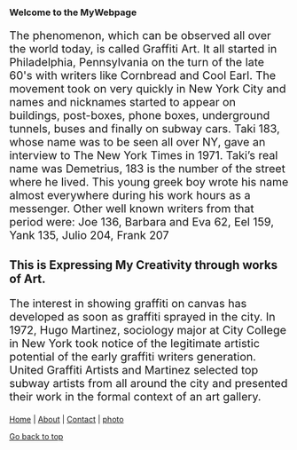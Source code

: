 <!DOCTYPE html>
<html lang="en">
  <head>
    <title>This is MyPowerfulWebsite
    </title>
    <link rel="icon" href="images folder/bape" type="image/jpg" sizes="16x16">
    <meta charset="utf-8">
    <meta name="description" this is from my brainstorm ideas>
    <meta name="keywords" content="HTML, CSS, HTML5, JavaScript">
  </head>
  <body>
    <main>
    <Section id="section1">
      <article class="articles">
    <h1>Welcome to the MyWebpage</h1>
     <p style="font-size: 20px">The phenomenon, which can be observed all over the world today, is called Graffiti Art. It all started in Philadelphia, Pennsylvania on the turn of the late 60's with writers like Cornbread and Cool Earl. The movement took on very quickly in New York City and names and nicknames started to appear on buildings, post-boxes, phone boxes, underground tunnels, buses and finally on subway cars. Taki 183, whose name was to be seen all over NY, gave an interview to The New York Times in 1971. Taki’s real name was Demetrius, 183 is the number of the street where he lived. This young greek boy wrote his name almost everywhere during his work hours as a messenger. Other well known writers from that period were: Joe 136, Barbara and Eva 62, Eel 159, Yank 135, Julio 204, Frank 207</p>
      </article>
    </section> 
    <section id="section2">
      <article class="articles">
    <h2> This is Expressing My Creativity through works of Art.</h2>
    <p style="font-size: 20px">The interest in showing graffiti on canvas has developed as soon as graffiti sprayed in the city. In 1972, Hugo Martinez, sociology major at City College in New York took notice of the legitimate artistic potential of the early graffiti writers generation. United Graffiti Artists and Martinez selected top subway artists from all around the city and presented their work in the formal context of an art gallery.</p>
      </article>
    </section>  
 <nav id="mainTitle"><a href="index.html">Home</a> | <a href="about.html">About<a/> | <a href="contact.html">Contact<a/> | <a href="The Gallery">photo<a/>
    </nav>
      

  </body>



  <a href=#mainTitle>Go back to top</a>
</html>


